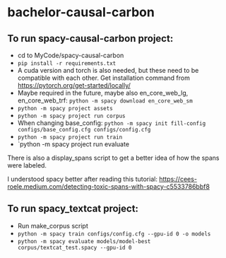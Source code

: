 # bachelor-causal-carbon

## To run spacy-causal-carbon project:

* cd to MyCode/spacy-causal-carbon
* `pip install -r requirements.txt`
* A cuda version and torch is also needed, but these need to be compatible with each other. Get installation command from https://pytorch.org/get-started/locally/
* Maybe required in the future, maybe also en_core_web_lg, en_core_web_trf: `python -m spacy download en_core_web_sm`
* `python -m spacy project assets`
* `python -m spacy project run corpus`
* When changing base_config: `python -m spacy init fill-config configs/base_config.cfg configs/config.cfg`
* `python -m spacy project run train`
* `python -m spacy project run evaluate

There is also a display_spans script to get a better idea of how the spans were labeled.

I understood spacy better after reading this tutorial: https://cees-roele.medium.com/detecting-toxic-spans-with-spacy-c5533786bbf8


## To run spacy_textcat project:

* Run make_corpus script
* `python -m spacy train configs/config.cfg --gpu-id 0 -o models`
* `python -m spacy evaluate models/model-best corpus/textcat_test.spacy --gpu-id 0`